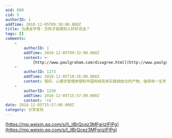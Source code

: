 ```yaml
---
aid: 800
cid: 5
authorID: 1
addTime: 2018-12-05T09:30:00.000Z
title: 沟通金字塔：怎样才能跟别人好好说话？
tags: []
comments:
    -
        authorID: 1
        addTime: 2018-12-05T09:32:00.000Z
        content: >-
            [http://www.paulgraham.com/disagree.html](http://www.paulgraham.com/disagree.html)
    -
        authorID: 1273
        addTime: 2018-12-05T10:26:00.000Z
        content: 很好。心理学普理原理和中国网络具体实践相结合的产物。值得用一生学习实践。
    -
        authorID: 1250
        addTime: 2018-12-05T15:57:00.000Z
        content: '+1'
date: 2018-12-05T15:57:00.000Z
category: 分享发现
---
```


[https://mp.weixin.qq.com/s/I\_ilBrQcez3MFgrizIFlPg](https://mp.weixin.qq.com/s/I_ilBrQcez3MFgrizIFlPg)
